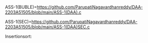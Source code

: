 ASS-1(BUBLE)=https://github.com/ParupatiNagavardhanreddy/DAA-2203A51505/blob/main/ASS-1(DAA).c

ASS-1(SEC)=https://github.com/ParupatiNagavardhanreddy/DAA-2203A51505/blob/main/ASS-1(DAA)SEC.c

Insertionsort:
